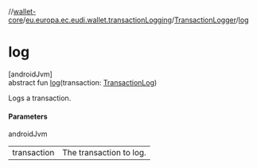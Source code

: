 //[wallet-core](../../../index.md)/[eu.europa.ec.eudi.wallet.transactionLogging](../index.md)/[TransactionLogger](index.md)/[log](log.md)

# log

[androidJvm]\
abstract fun [log](log.md)(transaction: [TransactionLog](../-transaction-log/index.md))

Logs a transaction.

#### Parameters

androidJvm

| | |
|---|---|
| transaction | The transaction to log. |

